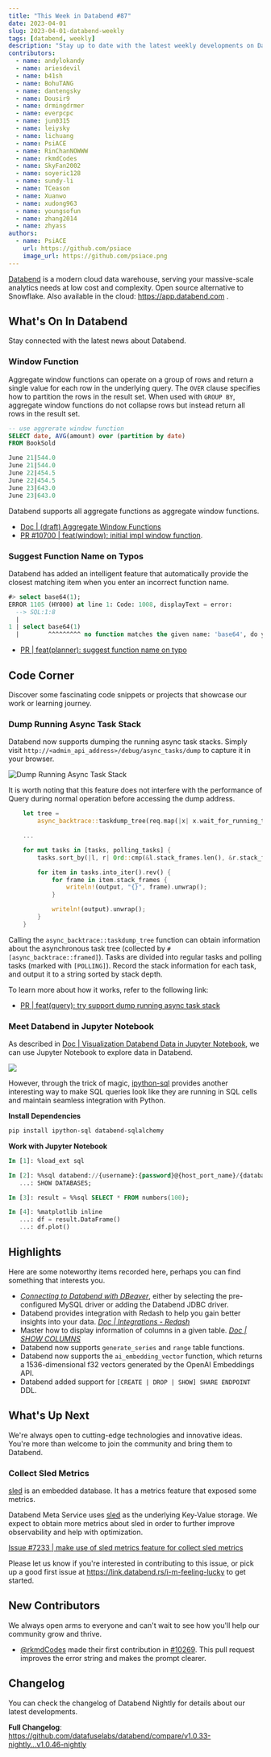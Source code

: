 ```yaml
---
title: "This Week in Databend #87"
date: 2023-04-01
slug: 2023-04-01-databend-weekly
tags: [databend, weekly]
description: "Stay up to date with the latest weekly developments on Databend!"
contributors:
  - name: andylokandy
  - name: ariesdevil
  - name: b41sh
  - name: BohuTANG
  - name: dantengsky
  - name: Dousir9
  - name: drmingdrmer
  - name: everpcpc
  - name: jun0315
  - name: leiysky
  - name: lichuang
  - name: PsiACE
  - name: RinChanNOWWW
  - name: rkmdCodes
  - name: SkyFan2002
  - name: soyeric128
  - name: sundy-li
  - name: TCeason
  - name: Xuanwo
  - name: xudong963
  - name: youngsofun
  - name: zhang2014
  - name: zhyass
authors:
  - name: PsiACE
    url: https://github.com/psiace
    image_url: https://github.com/psiace.png
---
```


[Databend](https://github.com/datafuselabs/databend) is a modern cloud data warehouse, serving your massive-scale analytics needs at low cost and complexity. Open source alternative to Snowflake. Also available in the cloud: <https://app.databend.com> .

## What's On In Databend

Stay connected with the latest news about Databend.

### Window Function

Aggregate window functions can operate on a group of rows and return a single value for each row in the underlying query. The `OVER` clause specifies how to partition the rows in the result set. When used with `GROUP BY`, aggregate window functions do not collapse rows but instead return all rows in the result set.

```sql
-- use aggrerate window function
SELECT date, AVG(amount) over (partition by date)
FROM BookSold

June 21|544.0
June 21|544.0
June 22|454.5
June 22|454.5
June 23|643.0
June 23|643.0
```

Databend supports all aggregate functions as aggregate window functions.

- [Doc | (draft) Aggregate Window Functions](https://databend.rs/doc/sql-functions/window-functions/aggregate-window-functions)
- [PR #10700 | feat(window): initial impl window function](https://github.com/datafuselabs/databend/pull/10700).

### Suggest Function Name on Typos

Databend has added an intelligent feature that automatically provide the closest matching item when you enter an incorrect function name.

```sql
#> select base64(1);
ERROR 1105 (HY000) at line 1: Code: 1008, displayText = error:
  --> SQL:1:8
  |
1 | select base64(1)
  |        ^^^^^^^^^ no function matches the given name: 'base64', do you mean 'to_base64'?
```

- [PR | feat(planner): suggest function name on typo](https://github.com/datafuselabs/databend/pull/10759)

## Code Corner

Discover some fascinating code snippets or projects that showcase our work or learning journey.

### Dump Running Async Task Stack

Databend now supports dumping the running async task stacks. Simply visit `http://<admin_api_address>/debug/async_tasks/dump` to capture it in your browser.

![Dump Running Async Task Stack](https://user-images.githubusercontent.com/8087042/228602725-a0440e39-3a65-4939-8826-3b92d381cb39.png)

It is worth noting that this feature does not interfere with the performance of Query during normal operation before accessing the dump address.

```rust
    let tree =
        async_backtrace::taskdump_tree(req.map(|x| x.wait_for_running_tasks).unwrap_or(false));

    ...

    for mut tasks in [tasks, polling_tasks] {
        tasks.sort_by(|l, r| Ord::cmp(&l.stack_frames.len(), &r.stack_frames.len()));

        for item in tasks.into_iter().rev() {
            for frame in item.stack_frames {
                writeln!(output, "{}", frame).unwrap();
            }

            writeln!(output).unwrap();
        }
    }
```

Calling the `async_backtrace::taskdump_tree` function can obtain information about the asynchronous task tree (collected by `#[async_backtrace::framed]`). Tasks are divided into regular tasks and polling tasks (marked with `[POLLING]`). Record the stack information for each task, and output it to a string sorted by stack depth.

To learn more about how it works, refer to the following link:

- [PR | feat(query): try support dump running async task stack](https://github.com/datafuselabs/databend/pull/10830)

### Meet Databend in Jupyter Notebook

As described in [Doc | Visualization Databend Data in Jupyter Notebook](https://databend.rs/doc/integrations/gui-tool/jupyter), we can use Jupyter Notebook to explore data in Databend.

![](https://datafuse-1253727613.cos.ap-hongkong.myqcloud.com/integration/integration-jupyter-databend.png)

However, through the trick of magic, [ipython-sql](https://github.com/catherinedevlin/ipython-sql) provides another interesting way to make SQL queries look like they are running in SQL cells and maintain seamless integration with Python.

**Install Dependencies**

```bash
pip install ipython-sql databend-sqlalchemy
```

**Work with Jupyter Notebook**

```sql
In [1]: %load_ext sql

In [2]: %%sql databend://{username}:{password}@{host_port_name}/{database_name}?secure=false
   ...: SHOW DATABASES;

In [3]: result = %%sql SELECT * FROM numbers(100);

In [4]: %matplotlib inline
   ...: df = result.DataFrame()
   ...: df.plot()
```

## Highlights

Here are some noteworthy items recorded here, perhaps you can find something that interests you.

- *[Connecting to Databend with DBeaver](https://databend.rs/blog/dbeaver)*, either by selecting the pre-configured MySQL driver or adding the Databend JDBC driver.
- Databend provides integration with Redash to help you gain better insights into your data. *[Doc | Integrations - Redash](https://databend.rs/doc/integrations/gui-tool/redash)*
- Master how to display information of columns in a given table. *[Doc | SHOW COLUMNS](https://databend.rs/doc/sql-commands/show/show-full-columns)*
- Databend now supports `generate_series` and `range` table functions.
- Databend now supports the `ai_embedding_vector` function, which returns a 1536-dimensional f32 vectors generated by the OpenAI Embeddings API.
- Databend added support for `[CREATE | DROP | SHOW] SHARE ENDPOINT` DDL.

## What's Up Next

We're always open to cutting-edge technologies and innovative ideas. You're more than welcome to join the community and bring them to Databend.

### Collect Sled Metrics

[sled](https://github.com/spacejam/sled) is an embedded database. It has a metrics feature that exposed some metrics.

Databend Meta Service uses [sled](https://github.com/datafuse-extras/sled) as the underlying Key-Value storage. We expect to obtain more metrics about sled in order to further improve observability and help with optimization.

[Issue #7233 | make use of sled metrics feature for collect sled metrics](https://github.com/datafuselabs/databend/issues/7233)

Please let us know if you're interested in contributing to this issue, or pick up a good first issue at <https://link.databend.rs/i-m-feeling-lucky> to get started.

## New Contributors

We always open arms to everyone and can't wait to see how you'll help our community grow and thrive.

- [@rkmdCodes](https://github.com/rkmdCodes) made their first contribution in [#10269](https://github.com/datafuselabs/databend/pull/10269). This pull request improves the error string and makes the prompt clearer.

## Changelog

You can check the changelog of Databend Nightly for details about our latest developments.

**Full Changelog**: <https://github.com/datafuselabs/databend/compare/v1.0.33-nightly...v1.0.46-nightly>

